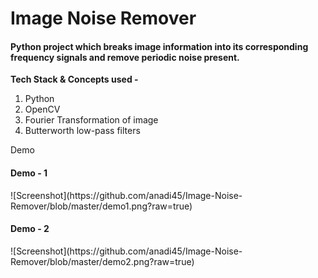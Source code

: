 <h1>Image Noise Remover</h1>
<h4>Python project which breaks image information into its corresponding frequency signals and remove periodic noise present.</h4>


<strong>Tech Stack & Concepts used - </strong>
1) Python
2) OpenCV
3) Fourier Transformation of image
4) Butterworth low-pass filters

<p>Demo</p>

<h4>Demo - 1</h4>
![Screenshot](https://github.com/anadi45/Image-Noise-Remover/blob/master/demo1.png?raw=true)

<h4>Demo - 2</h4>
![Screenshot](https://github.com/anadi45/Image-Noise-Remover/blob/master/demo2.png?raw=true)